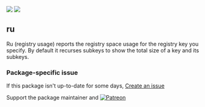 [![](https://img.shields.io/chocolatey/v/ru?color=green&label=ru)](https://chocolatey.org/packages/ru) [![](https://img.shields.io/chocolatey/dt/ru)](https://chocolatey.org/packages/ru)

## ru
Ru (registry usage) reports the registry space usage for the registry key you specify. By default it recurses subkeys
to show the total size of a key and its subkeys.

### Package-specific issue
If this package isn't up-to-date for some days, [Create an issue](https://github.com/tunisiano187/Chocolatey-packages/issues/new/choose)

Support the package maintainer and [![Patreon](https://cdn.jsdelivr.net/gh/tunisiano187/Chocolatey-packages@d15c4e19c709e7148588d4523ffc6dd3cd3c7e5e/icons/patreon.png)](https://www.patreon.com/tunisiano)
